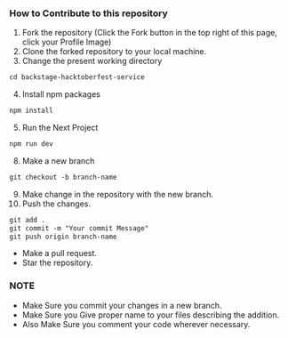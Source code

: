 ### How to Contribute to this repository

1. Fork the repository (Click the Fork button in the top right of this page, click your Profile Image)
2. Clone the forked repository to your local machine.
3. Change the present working directory
```markdown
cd backstage-hacktoberfest-service
```
4. Install npm packages
```markdown
npm install
```
5. Run the Next Project
```markdown
npm run dev
```

8. Make a new branch
```markdown
git checkout -b branch-name
```
9. Make change in the repository with the new branch.
10. Push the changes.

```markdown
git add .
git commit -m "Your commit Message"
git push origin branch-name
```
* Make a pull request.
* Star the repository.

### NOTE

* Make Sure you commit your changes in a new branch.
* Make Sure you Give proper name to your files describing the addition.
* Also Make Sure you comment your code wherever necessary.